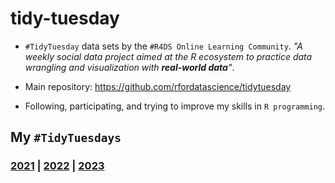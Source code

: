 # tidy-tuesday

  - `#TidyTuesday` data sets by the `#R4DS Online Learning Community`. _"A weekly social data project aimed at the R ecosystem to practice data wrangling and visualization with **real-world data**"_.
  
  - Main repository: https://github.com/rfordatascience/tidytuesday

  - Following, participating, and trying to improve my skills in `R programming`.

## My `#TidyTuesdays`
### [2021](2021) | [2022](2022) | [2023](2023)